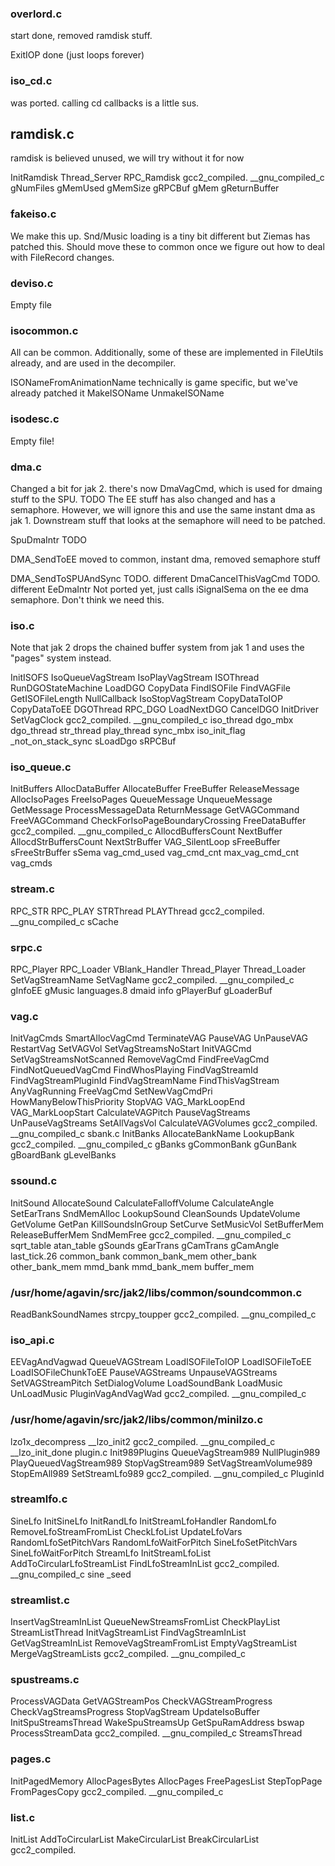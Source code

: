 ### overlord.c
start
  done, removed ramdisk stuff.

ExitIOP
  done (just loops forever)


### iso_cd.c
was ported. calling cd callbacks is a little sus.

## ramdisk.c
ramdisk is believed unused, we will try without it for now

InitRamdisk
Thread_Server
RPC_Ramdisk
gcc2_compiled.
__gnu_compiled_c
gNumFiles
gMemUsed
gMemSize
gRPCBuf
gMem
gReturnBuffer


### fakeiso.c
We make this up. Snd/Music loading is a tiny bit different but Ziemas has patched this.
Should move these to common once we figure out how to deal with FileRecord changes.

### deviso.c
Empty file

### isocommon.c
All can be common. Additionally, some of these are implemented in FileUtils already, and are used in the decompiler.

ISONameFromAnimationName
  technically is game specific, but we've already patched it
MakeISOName
UnmakeISOName

### isodesc.c
Empty file!

### dma.c
Changed a bit for jak 2. there's now DmaVagCmd, which is used for dmaing stuff to the SPU. TODO
The EE stuff has also changed and has a semaphore. However, we will ignore this and use the same instant dma as jak 1.
Downstream stuff that looks at the semaphore will need to be patched.

SpuDmaIntr
 TODO

DMA_SendToEE
  moved to common, instant dma, removed semaphore stuff

DMA_SendToSPUAndSync
  TODO. different
DmaCancelThisVagCmd
  TODO. different
EeDmaIntr
  Not ported yet, just calls iSignalSema on the ee dma semaphore. Don't think we need this.

### iso.c
Note that jak 2 drops the chained buffer system from jak 1 and uses the "pages" system instead.

InitISOFS
IsoQueueVagStream
IsoPlayVagStream
ISOThread
RunDGOStateMachine
LoadDGO
CopyData
FindISOFile
FindVAGFile
GetISOFileLength
NullCallback
IsoStopVagStream
CopyDataToIOP
CopyDataToEE
DGOThread
RPC_DGO
LoadNextDGO
CancelDGO
InitDriver
SetVagClock
gcc2_compiled.
__gnu_compiled_c
iso_thread
dgo_mbx
dgo_thread
str_thread
play_thread
sync_mbx
iso_init_flag
_not_on_stack_sync
sLoadDgo
sRPCBuf

### iso_queue.c
InitBuffers
AllocDataBuffer
AllocateBuffer
FreeBuffer
ReleaseMessage
AllocIsoPages
FreeIsoPages
QueueMessage
UnqueueMessage
GetMessage
ProcessMessageData
ReturnMessage
GetVAGCommand
FreeVAGCommand
CheckForIsoPageBoundaryCrossing
FreeDataBuffer
gcc2_compiled.
__gnu_compiled_c
AllocdBuffersCount
NextBuffer
AllocdStrBuffersCount
NextStrBuffer
VAG_SilentLoop
sFreeBuffer
sFreeStrBuffer
sSema
vag_cmd_used
vag_cmd_cnt
max_vag_cmd_cnt
vag_cmds

### stream.c
RPC_STR
RPC_PLAY
STRThread
PLAYThread
gcc2_compiled.
__gnu_compiled_c
sCache

### srpc.c
RPC_Player
RPC_Loader
VBlank_Handler
Thread_Player
Thread_Loader
SetVagStreamName
SetVagName
gcc2_compiled.
__gnu_compiled_c
gInfoEE
gMusic
languages.8
dmaid
info
gPlayerBuf
gLoaderBuf

### vag.c
InitVagCmds
SmartAllocVagCmd
TerminateVAG
PauseVAG
UnPauseVAG
RestartVag
SetVAGVol
SetVagStreamsNoStart
InitVAGCmd
SetVagStreamsNotScanned
RemoveVagCmd
FindFreeVagCmd
FindNotQueuedVagCmd
FindWhosPlaying
FindVagStreamId
FindVagStreamPluginId
FindVagStreamName
FindThisVagStream
AnyVagRunning
FreeVagCmd
SetNewVagCmdPri
HowManyBelowThisPriority
StopVAG
VAG_MarkLoopEnd
VAG_MarkLoopStart
CalculateVAGPitch
PauseVagStreams
UnPauseVagStreams
SetAllVagsVol
CalculateVAGVolumes
gcc2_compiled.
__gnu_compiled_c
sbank.c
InitBanks
AllocateBankName
LookupBank
gcc2_compiled.
__gnu_compiled_c
gBanks
gCommonBank
gGunBank
gBoardBank
gLevelBanks

### ssound.c
InitSound
AllocateSound
CalculateFalloffVolume
CalculateAngle
SetEarTrans
SndMemAlloc
LookupSound
CleanSounds
UpdateVolume
GetVolume
GetPan
KillSoundsInGroup
SetCurve
SetMusicVol
SetBufferMem
ReleaseBufferMem
SndMemFree
gcc2_compiled.
__gnu_compiled_c
sqrt_table
atan_table
gSounds
gEarTrans
gCamTrans
gCamAngle
last_tick.26
common_bank
common_bank_mem
other_bank
other_bank_mem
mmd_bank
mmd_bank_mem
buffer_mem

### /usr/home/agavin/src/jak2/libs/common/soundcommon.c
ReadBankSoundNames
strcpy_toupper
gcc2_compiled.
__gnu_compiled_c

### iso_api.c
EEVagAndVagwad
QueueVAGStream
LoadISOFileToIOP
LoadISOFileToEE
LoadISOFileChunkToEE
PauseVAGStreams
UnpauseVAGStreams
SetVAGStreamPitch
SetDialogVolume
LoadSoundBank
LoadMusic
UnLoadMusic
PluginVagAndVagWad
gcc2_compiled.
__gnu_compiled_c

### /usr/home/agavin/src/jak2/libs/common/minilzo.c
lzo1x_decompress
__lzo_init2
gcc2_compiled.
__gnu_compiled_c
__lzo_init_done
plugin.c
Init989Plugins
QueueVagStream989
NullPlugin989
PlayQueuedVagStream989
StopVagStream989
SetVagStreamVolume989
StopEmAll989
SetStreamLfo989
gcc2_compiled.
__gnu_compiled_c
PluginId

### streamlfo.c
SineLfo
InitSineLfo
InitRandLfo
InitStreamLfoHandler
RandomLfo
RemoveLfoStreamFromList
CheckLfoList
UpdateLfoVars
RandomLfoSetPitchVars
RandomLfoWaitForPitch
SineLfoSetPitchVars
SineLfoWaitForPitch
StreamLfo
InitStreamLfoList
AddToCircularLfoStreamList
FindLfoStreamInList
gcc2_compiled.
__gnu_compiled_c
sine
_seed

### streamlist.c
InsertVagStreamInList
QueueNewStreamsFromList
CheckPlayList
StreamListThread
InitVagStreamList
FindVagStreamInList
GetVagStreamInList
RemoveVagStreamFromList
EmptyVagStreamList
MergeVagStreamLists
gcc2_compiled.
__gnu_compiled_c

### spustreams.c
ProcessVAGData
GetVAGStreamPos
CheckVAGStreamProgress
CheckVagStreamsProgress
StopVagStream
UpdateIsoBuffer
InitSpuStreamsThread
WakeSpuStreamsUp
GetSpuRamAddress
bswap
ProcessStreamData
gcc2_compiled.
__gnu_compiled_c
StreamsThread

### pages.c
InitPagedMemory
AllocPagesBytes
AllocPages
FreePagesList
StepTopPage
FromPagesCopy
gcc2_compiled.
__gnu_compiled_c

### list.c
InitList
AddToCircularList
MakeCircularList
BreakCircularList
gcc2_compiled.